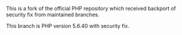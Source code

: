This is a fork of the official PHP repository which received backport of security fix from maintained branches.

This branch is PHP version 5.6.40 with security fix.

